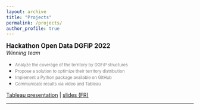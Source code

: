 ```yaml
---
layout: archive
title: "Projects"
permalink: /projects/
author_profile: true
---
```


<span style="font-size:1.2em; ">**Hackathon Open Data DGFiP 2022**</span>  
*Winning team*  
  - <span style="color:grey; font-size:0.8em; ">Analyze the coverage of the territory by DGFiP structures</span>  
  - <span style="color:grey; font-size:0.8em; ">Propose a solution to optimize their territory distribution</span>
  - <span style="color:grey; font-size:0.8em; ">Implement a Python package available on GitHub</span>
  - <span style="color:grey; font-size:0.8em; ">Communicate results via video and Tableau</span>

[Tableau presentation](https://public.tableau.com/shared/GWRPYTN2D?:display_count=n&:origin=viz_share_link) | [slides (FR)](../files/slides_dgfip.pdf)

***

